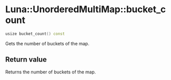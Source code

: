 # Luna::UnorderedMultiMap::bucket_count

```c++
usize bucket_count() const
```

Gets the number of buckets of the map. 



## Return value
Returns the number of buckets of the map. 

